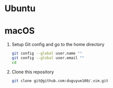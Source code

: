 # Ubuntu

# macOS

1. Setup Git config and go to the home directory
    ```bash
    git config --global user.name ""
    git config --global user.email ""
    cd
    ```

1. Clone this repository
    ```bash
    git clone git@github.com:duguyue100/.vim.git
    ```
